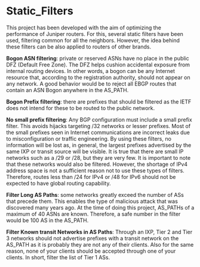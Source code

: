 # Static_Filters
This project has been developed with the aim of optimizing the performance of Juniper routers. For this, several static filters have been used, filtering common for all the neighbors. However, the idea behind these filters can be also applied to routers of other brands.

**Bogon ASN filtering**: private or reserved ASNs have no place in the public DFZ (Default Free Zone). The DFZ helps cushion accidental exposure from internal routing devices. In other words, a bogon can be any Internet resource that, according to the registration authority, should not appear on any network. A good behavior would be to reject all EBGP routes that contain an ASN Bogon anywhere in the AS_PATH.

**Bogon Prefix filtering**: there are prefixes that should be filtered as the IETF does not intend for these to be routed to the public network.

**No small prefix filtering**: Any BGP configuration must include a small prefix filter. This avoids hijacks targeting /32 networks or lesser prefixes. Most of the small prefixes seen in Internet communications are incorrect leaks due to misconfiguration or traffic engineering. By using these filters, no information will be lost as, in general, the largest prefixes advertised by the same IXP or transit source will be visible. It is true that there are small IP networks such as a /29 or /28, but they are very few. It is important to note that these networks would also be filtered. However, the shortage of IPv4 address space is not a sufficient reason not to use these types of filters. Therefore, routes less than /24 for IPv4 or /48 for IPv6 should not be expected to have global routing capability.

**Filter Long AS Paths**: some networks greatly exceed the number of ASs that precede them. This enables the type of malicious attack that was discovered many years ago. At the time of doing this project, AS_PATHs of a maximum of 40 ASNs are known. Therefore, a safe number in the filter would be 100 AS in the AS_PATH.

**Filter Known transit Networks in AS Paths**: Through an IXP, Tier 2 and Tier 3 networks should not advertise prefixes with a transit network on the AS_PATH as it is probably they are not any of their clients. Also for the same reason, none of your clients should be accepted through one of your clients. In short, filter the list of Tier 1 ASs.
